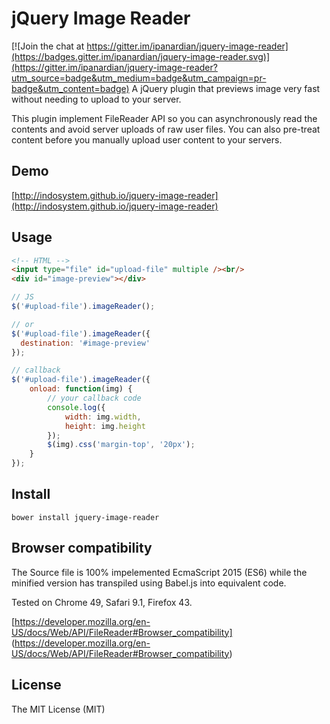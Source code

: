 # jQuery Image Reader

[![Join the chat at https://gitter.im/ipanardian/jquery-image-reader](https://badges.gitter.im/ipanardian/jquery-image-reader.svg)](https://gitter.im/ipanardian/jquery-image-reader?utm_source=badge&utm_medium=badge&utm_campaign=pr-badge&utm_content=badge)
A jQuery plugin that previews image very fast without needing to upload to your server.

This plugin implement FileReader API so you can asynchronously read the contents and avoid server uploads of raw user files.  You can also pre-treat content before you manually upload user content to your servers.

## Demo
[http://indosystem.github.io/jquery-image-reader](http://indosystem.github.io/jquery-image-reader)

## Usage
```html
<!-- HTML -->
<input type="file" id="upload-file" multiple /><br/>
<div id="image-preview"></div>
```

```js
// JS
$('#upload-file').imageReader();

// or
$('#upload-file').imageReader({
  destination: '#image-preview'
});

// callback
$('#upload-file').imageReader({
	onload: function(img) {
		// your callback code
		console.log({
			width: img.width,
			height: img.height
		});
		$(img).css('margin-top', '20px');
	}
});
```

## Install
```
bower install jquery-image-reader
```

## Browser compatibility
The Source file is 100% impelemented EcmaScript 2015 (ES6) while the minified version has transpiled using Babel.js into equivalent code.
 
Tested on Chrome 49, Safari 9.1, Firefox 43. 

[https://developer.mozilla.org/en-US/docs/Web/API/FileReader#Browser_compatibility] (https://developer.mozilla.org/en-US/docs/Web/API/FileReader#Browser_compatibility)

## License
The MIT License (MIT)
